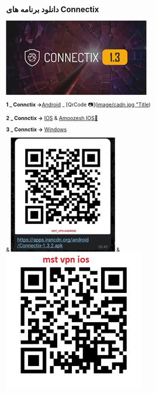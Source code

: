 <h2>دانلود برنامه های  Connectix </h2>


![alt text](image/c11.jpg "Title")



 **1 _ Connctix →**[Android](https://apps.irancdn.org/android/Connectix-1.3.2.apk) _ [QrCode 📷]([image/cadn.jpg "Title](https://github.com/mostafacpr/connectix/blob/main/image/cadn.jpg))
 
**2 _ Connctix →** [IOS](http://testflight.apple.com/join/ATDvld9Y)  & [Amoozesh IOS🎥](https://drive.google.com/file/d/1ZNYhNTZCxctBvze1bEsSok4ujWjHx756/view?usp=drive_web) 


**3 _ Connctix →** [Windows](https://apps.irancdn.org/windows/Connectix-1.3.2.zip)

& ![alt text](image/cadn.jpg "Title") & ![alt text](image/cios.jpg "Title")

